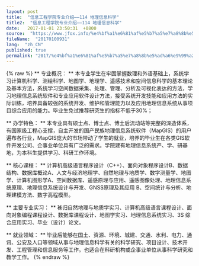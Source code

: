 ```yaml
---
layout: post
title:  "信息工程学院专业介绍——114 地理信息科学"
title2:  "信息工程学院专业介绍——114 地理信息科学"
date:   2017-01-01 23:50:31  +0800
source:  "https://www.jfox.info/%e4%bf%a1%e6%81%af%e5%b7%a5%e7%a8%8b%e5%ad%a6%e9%99%a2%e4%b8%93%e4%b8%9a%e4%bb%8b%e7%bb%8d-114-%e5%9c%b0%e7%90%86%e4%bf%a1%e6%81%af%e7%a7%91%e5%ad%a6.html"
fileName:  "20170100931"
lang:  "zh_CN"
published: true
permalink: "2017/%e4%bf%a1%e6%81%af%e5%b7%a5%e7%a8%8b%e5%ad%a6%e9%99%a2%e4%b8%93%e4%b8%9a%e4%bb%8b%e7%bb%8d-114-%e5%9c%b0%e7%90%86%e4%bf%a1%e6%81%af%e7%a7%91%e5%ad%a6.html"
---
```

{% raw %}
** 专业概况： ** 本专业学生在牢固掌握数理和外语基础上，系统学习计算机科学、测绘科学、地图学、地理学、遥感技术和空间信息科学的基本理论及基本方法，系统学习空间数据采集、处理、管理、分析及可视化表达的方法，学习地理信息系统软件和专业应用软件设计方法，接受系统开发技能和应用方法的实际训练，培养具备较强的系统开发、维护和管理能力以及应用地理信息系统从事项目综合应用的能力。毕业生免试推荐研究生的指标不低于30%； 

** 办学特色： ** 本专业具有硕士点、博士点、博士后流动站等完整的深造体系，有国家级工程心支撑，自主开发的国产民族地理信息系统软件（MapGIS）的用户遍布各行业，MapGIS庞大的市场带动了学生的就业，培养的毕业生在各类GIS软件开发公司、企事业单位具有广泛的需求。学院建有地理信息系统产、学、研基地，为本科生提供学习、科研工作环境。 

** 核心课程： ** 计算机高级语言程序设计（C++）、面向对象程序设计B、数据结构、数据库概论A、人文与经济地理学、自然地理与地质学、数字测量学、地图学、计算机图形学A、空间数据库、遥感原理与应用、遥感图像处理、地理信息系统原理、地理信息系统设计与开发、GNSS原理及其应用 B、空间统计与分析、地理建模方法、数字高程模型。 

** 主要专业实习： ** 秭归自然地理与地质学实习、计算机高级语言课程设计、面向对象编程课程设计、数据库课程设计、地图学实习、地理信息系统实习、3S 综合应用实习、毕业（设计）论文。 

** 就业领域： ** 毕业后能够在国土、资源、环境、城建、交通、水利、电力、通讯、公安及人口等领域从事与地理信息科学有关的科学研究、项目设计、技术开发、工程管理和信息服务等工作。也适合在科研机构或企事业单位从事科学研究和教学工作。
{% endraw %}